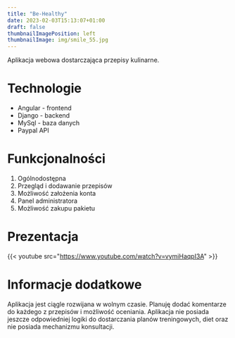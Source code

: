 ```yaml
---
title: "Be-Healthy"
date: 2023-02-03T15:13:07+01:00
draft: false
thumbnailImagePosition: left
thumbnailImage: img/smile_55.jpg
---
```



Aplikacja webowa dostarczająca przepisy kulinarne. 

<!--more-->

# Technologie
- Angular - frontend
- Django - backend
- MySql - baza danych
- Paypal API

# Funkcjonalności
1. Ogólnodostępna
2. Przegląd i dodawanie przepisów
3. Możliwość założenia konta
4. Panel administratora
5. Możliwość zakupu pakietu

# Prezentacja

{{< youtube src="https://www.youtube.com/watch?v=vymiHaqpI3A" >}}

# Informacje dodatkowe
Aplikacja jest ciągle rozwijana w wolnym czasie. Planuję dodać komentarze do każdego z przepisów i możliwość oceniania.
Aplikacja nie posiada jeszcze odpowiedniej logiki do dostarczania planów treningowych, diet oraz nie posiada mechanizmu konsultacji.